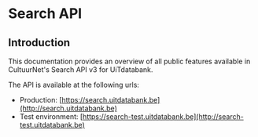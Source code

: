 ---
---

# Search API

## Introduction

This documentation provides an overview of all public features available in CultuurNet's Search API v3 for UiTdatabank.

The API is available at the following urls:

* Production: [https://search.uitdatabank.be](http://search.uitdatabank.be)
* Test environment: [https://search-test.uitdatabank.be](http://search-test.uitdatabank.be)
